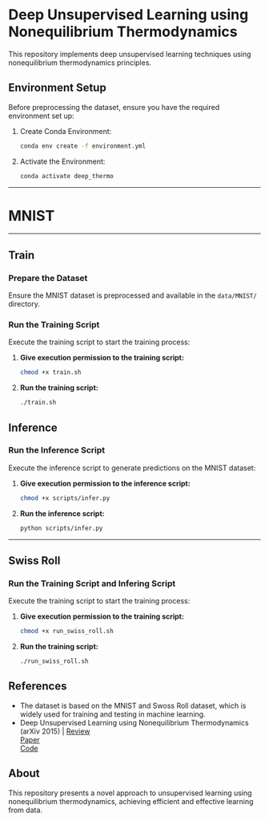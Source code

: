 # Deep Unsupervised Learning using Nonequilibrium Thermodynamics

This repository implements deep unsupervised learning techniques using nonequilibrium thermodynamics principles. 

## Environment Setup

Before preprocessing the dataset, ensure you have the required environment set up:

1. Create Conda Environment:  
   ```bash
   conda env create -f environment.yml
   ```
2. Activate the Environment:  
   ```bash
   conda activate deep_thermo
   ```

---
# MNIST
---

## Train

### Prepare the Dataset

Ensure the MNIST dataset is preprocessed and available in the `data/MNIST/` directory.


### Run the Training Script

Execute the training script to start the training process:

1. **Give execution permission to the training script:**  
   ```bash
   chmod +x train.sh
   ```
2. **Run the training script:**  
   ```bash
   ./train.sh
   ```

## Inference

### Run the Inference Script

Execute the inference script to generate predictions on the MNIST dataset:

1. **Give execution permission to the inference script:**  
   ```bash
   chmod +x scripts/infer.py
   ```
2. **Run the inference script:**  
   ```bash
   python scripts/infer.py
   ```

---
Swiss Roll
---

### Run the Training Script and Infering Script

Execute the training script to start the training process:

1. **Give execution permission to the training script:**  
   ```bash
   chmod +x run_swiss_roll.sh
   ```
2. **Run the training script:**  
   ```bash
   ./run_swiss_roll.sh
   ```

## References

- The dataset is based on the MNIST and Swoss Roll dataset, which is widely used for training and testing in machine learning.
- Deep Unsupervised Learning using Nonequilibrium Thermodynamics (arXiv 2015) | [Review](https://outta.tistory.com/109) <br> [Paper](https://arxiv.org/abs/1503.03585) <br> [Code](https://github.com/youngunghan/2025-OUTTA-Gen-AI/blob/main/Reviews/Diffusion/Deep_Unsupervised_Learning_using_Nonequilibrium_Thermodynamics_mschoi.ipynb)

## About

This repository presents a novel approach to unsupervised learning using nonequilibrium thermodynamics, achieving efficient and effective learning from data.
